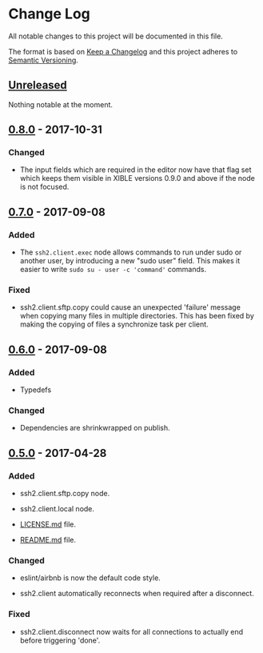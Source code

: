 # Change Log
All notable changes to this project will be documented in this file.

The format is based on [Keep a Changelog](http://keepachangelog.com/)
and this project adheres to [Semantic Versioning](http://semver.org/).

## [Unreleased][]
Nothing notable at the moment.

## [0.8.0][] - 2017-10-31
### Changed
-   The input fields which are required in the editor now have that flag set which keeps them visible in XIBLE versions 0.9.0 and above if the node is not focused.

## [0.7.0][] - 2017-09-08
### Added
-   The `ssh2.client.exec` node allows commands to run under sudo or another user, by introducing a new "sudo user" field. This makes it easier to write `sudo su - user -c 'command'` commands.

### Fixed
-   ssh2.client.sftp.copy could cause an unexpected 'failure' message when copying many files in multiple directories. This has been fixed by making the copying of files a synchronize task per client.

## [0.6.0][] - 2017-09-08
### Added
-   Typedefs

### Changed
-   Dependencies are shrinkwrapped on publish.

## [0.5.0][] - 2017-04-28
### Added
-   ssh2.client.sftp.copy node.

-   ssh2.client.local node.

-   [LICENSE.md](LICENSE.md) file.

-   [README.md](README.md) file.

### Changed
-   eslint/airbnb is now the default code style.

-   ssh2.client automatically reconnects when required after a disconnect.

### Fixed
-   ssh2.client.disconnect now waits for all connections to actually end before triggering 'done'.

[Unreleased]: https://github.com/SpectrumBroad/xible-nodepack-ssh2/compare/v0.8.0...HEAD
[0.8.0]: https://github.com/SpectrumBroad/xible-nodepack-ssh2/compare/v0.7.0...v0.8.0
[0.7.0]: https://github.com/SpectrumBroad/xible-nodepack-ssh2/compare/v0.6.0...v0.7.0
[0.6.0]: https://github.com/SpectrumBroad/xible-nodepack-ssh2/compare/v0.5.0...v0.6.0
[0.5.0]: https://github.com/SpectrumBroad/xible-nodepack-ssh2/compare/v0.4.0...v0.5.0
